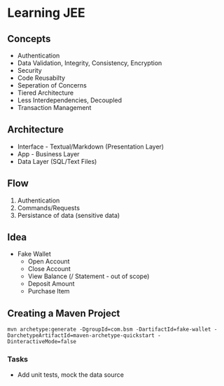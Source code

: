 # Learning JEE

## Concepts
* Authentication
* Data Validation, Integrity, Consistency, Encryption
* Security
* Code Reusabilty
* Seperation of Concerns 
* Tiered Architecture
* Less Interdependencies, Decoupled
* Transaction Management


## Architecture
* Interface - Textual/Markdown (Presentation Layer)
* App - Business Layer
* Data Layer (SQL/Text Files)

## Flow 
1. Authentication
2. Commands/Requests
3. Persistance of data (sensitive data)

## Idea
* Fake Wallet
    - Open Account
    - Close Account
    - View Balance (/ Statement - out of scope)
    - Deposit Amount
    - Purchase Item

## Creating a Maven Project
    mvn archetype:generate -DgroupId=com.bsm -DartifactId=fake-wallet -DarchetypeArtifactId=maven-archetype-quickstart -DinteractiveMode=false

### Tasks
* Add unit tests, mock the data source

